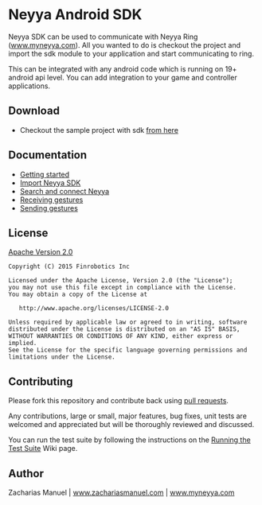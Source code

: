 # Neyya Android SDK

Neyya SDK can be used to communicate with Neyya Ring (www.myneyya.com). All you wanted to do is checkout the project and import the sdk module to your application and start communicating to ring.

This can be integrated with any android code which is running on 19+ android api level. You can add integration to your game and controller applications.

## Download

* Checkout the sample project with sdk [from here](https://bitbucket.org/finandroiddev/neyyasdk/)

## Documentation

* [Getting started](http://github.com/pardom/ActiveAndroid/wiki/Getting-started)
* [Import Neyya SDK](http://github.com/pardom/ActiveAndroid/wiki/Creating-your-database-model)
* [Search and connect Neyya](http://github.com/pardom/ActiveAndroid/wiki/Creating-your-database-model)
* [Receiving gestures](http://github.com/pardom/ActiveAndroid/wiki/Creating-your-database-model)
* [Sending gestures](http://github.com/pardom/ActiveAndroid/wiki/Creating-your-database-model)

## License

[Apache Version 2.0](http://www.apache.org/licenses/LICENSE-2.0.html)

    Copyright (C) 2015 Finrobotics Inc

    Licensed under the Apache License, Version 2.0 (the "License");
    you may not use this file except in compliance with the License.
    You may obtain a copy of the License at

       http://www.apache.org/licenses/LICENSE-2.0

    Unless required by applicable law or agreed to in writing, software
    distributed under the License is distributed on an "AS IS" BASIS,
    WITHOUT WARRANTIES OR CONDITIONS OF ANY KIND, either express or implied.
    See the License for the specific language governing permissions and
    limitations under the License.

## Contributing

Please fork this repository and contribute back using [pull requests](http://github.com/pardom/ActiveAndroid/pulls).

Any contributions, large or small, major features, bug fixes, unit tests are welcomed and appreciated but will be thoroughly reviewed and discussed.

You can run the test suite by following the instructions on the [Running the Test Suite](https://github.com/pardom/ActiveAndroid/wiki/Running-the-Test-Suite) Wiki page.

## Author

Zacharias Manuel | www.zachariasmanuel.com | www.myneyya.com